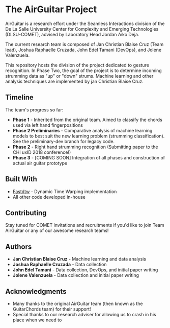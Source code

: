 # The AirGuitar Project

AirGuitar is a research effort under the Seamless Interactions division of the De La Salle University Center for Complexity and Emerging Technologies (DLSU-COMET), advised by Laboratory Head Jordan Aiko Deja.

The current research team is composed of Jan Christian Blaise Cruz (Team lead), Joshua Raphaelle Cruzada, John Edel Tamani (DevOps), and Jolene Valenzuela.

This repository hosts the division of the project dedicated to gesture recognition. In Phase Two, the goal of the project is to determine incoming strumming data as "up" or "down" strums. Machine learning and other analysis techniques are implemented by jan Christian Blaise Cruz.

## Timeline

The team's progress so far:
* **Phase 1** - Inherited from the original team. Aimed to classify the chords used via left hand fingerpositions
* **Phase 2 Preliminaries** - Comparative analysis of machine learning models to best suit the new learning problem (strumming classification). See the preliminary-dev branch for legacy code.
* **Phase 2** - Right hand strumming recognition (Submitting paper to the CHI uxID 2018 conference!)
* **Phase 3** - [COMING SOON] Integration of all phases and construction of actual air guitar prototype

## Built With

* [Fastdtw](https://github.com/slaypni/fastdtw) - Dynamic Time Warping implementation
* All other code developed in-house

## Contributing

Stay tuned for COMET invitations and recruitments if you'd like to join Team AirGuitar or any of our awesome research teams!

## Authors

* **Jan Christian Blaise Cruz** - Machine learning and data analysis
* **Joshua Raphaelle Cruzada** - Data collection
* **John Edel Tamani** - Data collection, DevOps, and initial paper writing
* **Jolene Valenzuela** - Data collection and initial paper writing

## Acknowledgments

* Many thanks to the original AirGuitar team (then known as the GuitarChords team) for their support!
* Special thanks to our research adviser for allowing us to crash in his place when we need to

